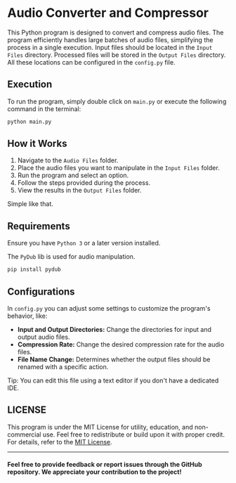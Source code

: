 # Audio Converter and Compressor

This Python program is designed to convert and compress audio files. The program efficiently handles large batches of audio files, simplifying the process in a single execution. Input files should be located in the `Input Files` directory. Processed files will be stored in the `Output Files` directory. All these locations can be configured in the `config.py` file.

## Execution

To run the program, simply double click on `main.py` or execute the following command in the terminal:
```bash
python main.py
```

## How it Works

1. Navigate to the `Audio Files` folder.
2. Place the audio files you want to manipulate in the `Input Files` folder.
3. Run the program and select an option.
4. Follow the steps provided during the process.
5. View the results in the `Output Files` folder.

Simple like that.

## Requirements

Ensure you have `Python 3` or a later version installed.

The `PyDub` lib is used for audio manipulation.

```bash
pip install pydub
```

## Configurations

In `config.py` you can adjust some settings to customize the program's behavior, like:

- **Input and Output Directories:** Change the directories for input and output audio files.
- **Compression Rate:** Change the desired compression rate for the audio files.
- **File Name Change:** Determines whether the output files should be renamed with a specific action.

Tip: You can edit this file using a text editor if you don't have a dedicated IDE.

## LICENSE

This program is under the MIT License for utility, education, and non-commercial use. Feel free to redistribute or build upon it with proper credit. For details, refer to the [MIT License](https://opensource.org/licenses/MIT).



---

#### Feel free to provide feedback or report issues through the GitHub repository. We appreciate your contribution to the project!


